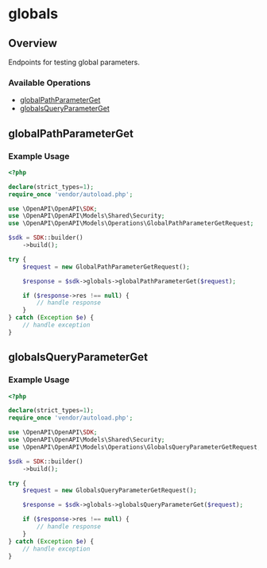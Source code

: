 # globals

## Overview

Endpoints for testing global parameters.

### Available Operations

* [globalPathParameterGet](#globalpathparameterget)
* [globalsQueryParameterGet](#globalsqueryparameterget)

## globalPathParameterGet

### Example Usage

```php
<?php

declare(strict_types=1);
require_once 'vendor/autoload.php';

use \OpenAPI\OpenAPI\SDK;
use \OpenAPI\OpenAPI\Models\Shared\Security;
use \OpenAPI\OpenAPI\Models\Operations\GlobalPathParameterGetRequest;

$sdk = SDK::builder()
    ->build();

try {
    $request = new GlobalPathParameterGetRequest();

    $response = $sdk->globals->globalPathParameterGet($request);

    if ($response->res !== null) {
        // handle response
    }
} catch (Exception $e) {
    // handle exception
}
```

## globalsQueryParameterGet

### Example Usage

```php
<?php

declare(strict_types=1);
require_once 'vendor/autoload.php';

use \OpenAPI\OpenAPI\SDK;
use \OpenAPI\OpenAPI\Models\Shared\Security;
use \OpenAPI\OpenAPI\Models\Operations\GlobalsQueryParameterGetRequest;

$sdk = SDK::builder()
    ->build();

try {
    $request = new GlobalsQueryParameterGetRequest();

    $response = $sdk->globals->globalsQueryParameterGet($request);

    if ($response->res !== null) {
        // handle response
    }
} catch (Exception $e) {
    // handle exception
}
```
